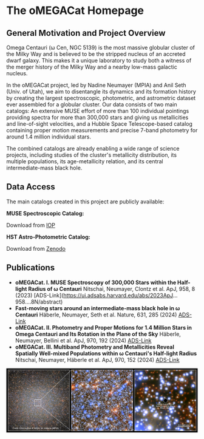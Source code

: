 # The oMEGACat Homepage

## General Motivation and Project Overview

Omega Centauri (&omega; Cen, NGC 5139)	is the most massive globular cluster of	the Milky Way and is believed to be the stripped nucleus of an accreted dwarf galaxy. This makes it a unique laboratory to study both a witness of the merger history of the Milky Way	and a nearby low-mass galactic nucleus.

In the oMEGACat	project, led by	Nadine Neumayer	(MPIA) and Anil	Seth (Univ. of Utah), we aim to disentangle its dynamics and its formation history by creating the largest spectroscopic, photometric, and astrometric dataset ever assembled for a globular cluster. Our data consists of two main catalogs: An extensive MUSE effort of more than 100 individual pointings providing spectra for more than 300,000 stars and giving us metallicities and line-of-sight velocities, and a Hubble Space Telescope-based catalog containing proper motion measurements and precise 7-band photometry for around 1.4 million individual stars.

The combined catalogs are already enabling a wide range of science projects, including	studies	of the cluster's metallicity distribution, its multiple populations, its age-metallicity relation, and its central intermediate-mass black hole.

## Data Access
The main catalogs created in this project are publicly available:

**MUSE Spectroscopic Catalog:**

Download from [IOP](https://iopscience.iop.org/article/10.3847/1538-4357/acf5db#apjacf5dbt3)

**HST Astro-Photometric Catalog:**

Download from [Zenodo](https://zenodo.org/doi/10.5281/zenodo.11104045)

## Publications

* **oMEGACat. I. MUSE Spectroscopy of 300,000 Stars within the Half-light Radius of &omega; Centauri** Nitschai, Neumayer, Clontz et al. ApJ, 958, 8 (2023) [ADS-Link](https://ui.adsabs.harvard.edu/abs/2023ApJ...
958....8N/abstract)
* **Fast-moving stars around an intermediate-mass black hole in &omega; Centauri** Häberle, Neumayer, Seth et al. Nature, 631, 285 (2024) [ADS-Link](https://ui.adsabs.harvard.edu/abs/2024Natur.631..285H/abstract)
* **oMEGACat. II. Photometry and Proper Motions for 1.4 Million Stars in Omega Centauri and Its Rotation in the Plane of the Sky** Häberle, Neumayer, Bellini et al. ApJ, 970, 192 (2024)  [ADS-Link](https://ui.adsabs.harvard.edu/abs/2024ApJ...970..192H/abstract)
* **oMEGACat. III. Multiband Photometry and Metallicities Reveal Spatially Well-mixed Populations within &omega; Centauri's Half-light Radius** Nitschai, Neumayer, Häberle et al. ApJ, 970, 152 (2024)  [ADS-Link](https://ui.adsabs.harvard.edu/abs/2024ApJ...970..152N/abstract)

![A three panel zoom into the center of Omega Centauri](./pictures/haeberle_2024_all_3_panels_en_150dpi.png)
